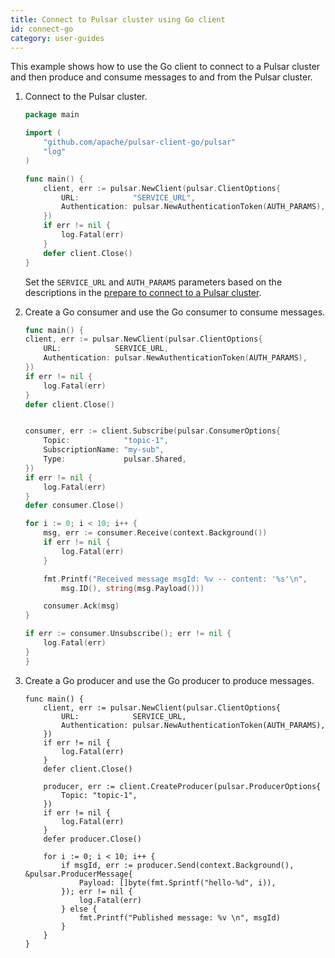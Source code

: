 ```yaml
---
title: Connect to Pulsar cluster using Go client
id: connect-go
category: user-guides
---
```


This example shows how to use the Go client to connect to a Pulsar cluster and then produce and consume messages to and from the Pulsar cluster.

1. Connect to the Pulsar cluster.

    ```go
    package main

    import (
        "github.com/apache/pulsar-client-go/pulsar"
        "log"
    )

    func main() {
        client, err := pulsar.NewClient(pulsar.ClientOptions{
            URL:            "SERVICE_URL",
            Authentication: pulsar.NewAuthenticationToken(AUTH_PARAMS),
        })
        if err != nil {
            log.Fatal(err)
        }
        defer client.Close()
    }
    ```

    Set the `SERVICE_URL` and `AUTH_PARAMS` parameters based on the descriptions in the [prepare to connect to a Pulsar cluster](/user-guides/connect/connect-pulsar-cluster/connect-prepare.md).

2. Create a Go consumer and use the Go consumer to consume messages.

    ```go
    func main() {
    client, err := pulsar.NewClient(pulsar.ClientOptions{
        URL:            SERVICE_URL,
        Authentication: pulsar.NewAuthenticationToken(AUTH_PARAMS),
    })
    if err != nil {
        log.Fatal(err)
    }
    defer client.Close()


    consumer, err := client.Subscribe(pulsar.ConsumerOptions{
        Topic:            "topic-1",
        SubscriptionName: "my-sub",
        Type:             pulsar.Shared,
    })
    if err != nil {
        log.Fatal(err)
    }
    defer consumer.Close()

    for i := 0; i < 10; i++ {
        msg, err := consumer.Receive(context.Background())
        if err != nil {
            log.Fatal(err)
        }

        fmt.Printf("Received message msgId: %v -- content: '%s'\n",
            msg.ID(), string(msg.Payload()))

        consumer.Ack(msg)
    }

    if err := consumer.Unsubscribe(); err != nil {
        log.Fatal(err)
    }
    }
    ```

3. Create a Go producer and use the Go producer to produce messages.

    ```
    func main() {
        client, err := pulsar.NewClient(pulsar.ClientOptions{
            URL:            SERVICE_URL,
            Authentication: pulsar.NewAuthenticationToken(AUTH_PARAMS),
        })
        if err != nil {
            log.Fatal(err)
        }
        defer client.Close()

        producer, err := client.CreateProducer(pulsar.ProducerOptions{
            Topic: "topic-1",
        })
        if err != nil {
            log.Fatal(err)
        }
        defer producer.Close()

        for i := 0; i < 10; i++ {
            if msgId, err := producer.Send(context.Background(), &pulsar.ProducerMessage{
                Payload: []byte(fmt.Sprintf("hello-%d", i)),
            }); err != nil {
                log.Fatal(err)
            } else {
                fmt.Printf("Published message: %v \n", msgId)
            }
        }
    }
    ```
